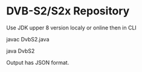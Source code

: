 # DVB-S2/S2x Repository
Use JDK upper 8 version localy or online then in CLI

  javac DvbS2.java
  
  java DvbS2

Output has JSON format.
